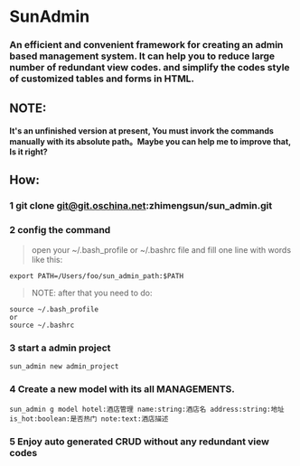 SunAdmin
=====

### An efficient and convenient framework for creating an admin based management system. It can help you to reduce large number of redundant view codes. and simplify the codes style of customized tables and forms in HTML.





NOTE:
----------

#### It's an unfinished version at present, You must invork the commands manually with its absolute path。Maybe you can help me to improve that, Is it right?



How:
----------

### 1  git clone git@git.oschina.net:zhimengsun/sun_admin.git

### 2 config the command
> open your ~/.bash_profile or ~/.bashrc file and fill one line with words like this:

```
export PATH=/Users/foo/sun_admin_path:$PATH

```
> NOTE: after that you need to do: 

```
source ~/.bash_profile
or 
source ~/.bashrc
```


### 3 start a admin project

```
sun_admin new admin_project

```
### 4 Create a new model with its all MANAGEMENTS.

```
sun_admin g model hotel:酒店管理 name:string:酒店名 address:string:地址 is_hot:boolean:是否热门 note:text:酒店描述

```

### 5 Enjoy auto generated CRUD without any redundant view codes

  
